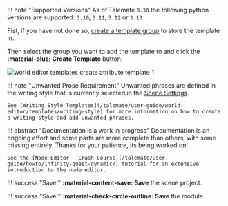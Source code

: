 <!--- --8<-- [start:python-versions] -->
!!! note "Supported Versions"
    As of Talemate `0.30` the following python versions are supported: `3.10`, `3.11`, `3.12` or `3.13`
<!--- --8<-- [end:python-versions] -->

<!--- --8<-- [start:world-editor-create-group] -->
Fist, if you have not done so, [create a template group](/talemate/user-guide/world-editor/templates/groups) to store the template in.

Then select the group you want to add the template to and click the **:material-plus: Create Template** button.

![world editor templates create attribute template 1](/talemate/img/0.26.0/world-editor-templates-create-attribute-template-1.png)
<!--- --8<-- [end:world-editor-create-group] -->

<!--- --8<-- [start:editor-revision-unwanted-propse-requirement] -->
!!! note "Unwanted Prose Requirement"
    Unwanted phrases are defined in the writing style that is currently selected in the [Scene Settings](/talemate/user-guide/world-editor/scene/settings).

    See [Writing Style Templates](/talemate/user-guide/world-editor/templates/writing-style) for more information on how to create a writing style and add unwanted phrases.
<!--- --8<-- [end:editor-revision-unwanted-propse-requirement] -->

<!--- --8<-- [start:documentation-is-a-work-in-progress] -->
!!! abstract "Documentation is a work in progress"
    Documentation is an ongoing effort and some parts are more complete than others, with some missing entirely. Thanks for your patience, its being worked on!

    See the [Node Editor - Crash Course](/talemate/user-guide/howto/infinity-quest-dynamic/) tutorial for an extensive introduction to the node editor.
<!--- --8<-- [end:documentation-is-a-work-in-progress] -->

<!--- --8<-- [start:save-scene-project] -->
!!! success "Save!"
    **:material-content-save: Save** the scene project.
<!--- --8<-- [end:save-scene-project] -->

<!--- --8<-- [start:save-graph] -->
!!! success "Save!"
    **:material-check-circle-outline: Save** the module. 
<!--- --8<-- [end:save-graph] -->
